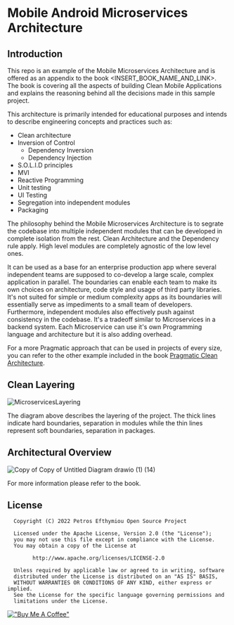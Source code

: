 Mobile Android Microservices Architecture
=========================================
Introduction
------------
This repo is an example of the Mobile Microservices Architecture and is offered as an appendix to the book <INSERT_BOOK_NAME_AND_LINK>. The book is covering all the aspects of building Clean Mobile Applications and explains the reasoning behind all the decisions made in this sample project.

This architecture is primarily intended for educational purposes and intends to describe engineering concepts and practices such as:

* Clean architecture
* Inversion of Control
  * Dependency Inversion
  * Dependency Injection
* S.O.L.I.D principles
* MVI
* Reactive Programming
* Unit testing
* UI Testing
* Segregation into independent modules
* Packaging

The philosophy behind the Mobile Microservices Architecture is to segrate the codebase into multiple independent modules that can be developed in complete isolation from the rest. Clean Architecture and the Dependency rule apply. High level modules are completely agnostic of the low level ones. 

It can be used as a base for an enterprise production app where several independent teams are supposed to co-develop a large scale, complex application in parallel. The boundaries can enable each team to make its own choices on architecture, code style and usage of third party libraries. It's not suited for simple or medium complexity apps as its boundaries will essentially serve as impediments to a small team of developers. Furthermore, independent modules also effectively push against consistency in the codebase. It's a tradeoff similar to Microservices in a backend system. Each Microservice can use it's own Programming language and architecture but it is also adding overhead.

For a more Pragmatic approach that can be used in projects of every size, you can refer to the other example included in the book [Pragmatic Clean Architecture](https://github.com/petros-efthymiou/Android-Pragmatic-Clean-Architecture).

Clean Layering
--------------

![MicroservicesLayering](https://user-images.githubusercontent.com/98778003/154696142-dfd55b92-6578-435f-ae4c-d4597ef9ffe4.png)

The diagram above describes the layering of the project. The thick lines indicate hard boundaries, separation in modules while the thin lines represent soft boundaries, separation in packages.

Architectural Overview
---------------
![Copy of Copy of Untitled Diagram drawio (1) (14)](https://user-images.githubusercontent.com/98778003/154697780-09d210b9-61a0-4f55-ae45-0570b4b3edd9.png)

For more information please refer to the book.

License
--------
```
  Copyright (C) 2022 Petros Efthymiou Open Source Project

  Licensed under the Apache License, Version 2.0 (the "License");
  you may not use this file except in compliance with the License.
  You may obtain a copy of the License at

        http://www.apache.org/licenses/LICENSE-2.0

  Unless required by applicable law or agreed to in writing, software
  distributed under the License is distributed on an "AS IS" BASIS,
  WITHOUT WARRANTIES OR CONDITIONS OF ANY KIND, either express or implied.
  See the License for the specific language governing permissions and
  limitations under the License.
  ```

[!["Buy Me A Coffee"](https://www.buymeacoffee.com/assets/img/custom_images/orange_img.png)](https://www.buymeacoffee.com/petrosefth)

